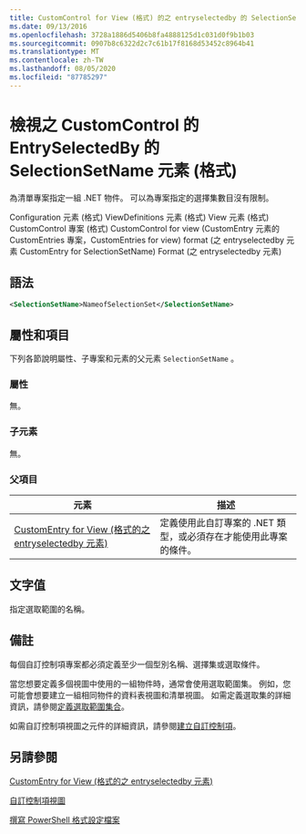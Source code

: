 ```yaml
---
title: CustomControl for View (格式) 的之 entryselectedby 的 SelectionSetName 元素 |Microsoft Docs
ms.date: 09/13/2016
ms.openlocfilehash: 3728a1886d5406b8fa4888125d1c031d0f9b1b03
ms.sourcegitcommit: 0907b8c6322d2c7c61b17f8168d53452c8964b41
ms.translationtype: MT
ms.contentlocale: zh-TW
ms.lasthandoff: 08/05/2020
ms.locfileid: "87785297"
---
```

# <a name="selectionsetname-element-for-entryselectedby-for-customcontrol-for-view-format"></a>檢視之 CustomControl 的 EntrySelectedBy 的 SelectionSetName 元素 (格式)

為清單專案指定一組 .NET 物件。 可以為專案指定的選擇集數目沒有限制。

Configuration 元素 (格式) ViewDefinitions 元素 (格式) View 元素 (格式) CustomControl 專案 (格式) CustomControl for view (CustomEntry 元素的 CustomEntries 專案，CustomEntries for view) format (之 entryselectedby 元素 CustomEntry for SelectionSetName) Format (之 entryselectedby 元素) 

## <a name="syntax"></a>語法

```xml
<SelectionSetName>NameofSelectionSet</SelectionSetName>
```

## <a name="attributes-and-elements"></a>屬性和項目

下列各節說明屬性、子專案和元素的父元素 `SelectionSetName` 。

### <a name="attributes"></a>屬性

無。

### <a name="child-elements"></a>子元素

無。

### <a name="parent-elements"></a>父項目

|元素|描述|
|-------------|-----------------|
|[CustomEntry for View (格式的之 entryselectedby 元素) ](./entryselectedby-element-for-customentry-for-customcontrol-for-view-format.md)|定義使用此自訂專案的 .NET 類型，或必須存在才能使用此專案的條件。|

## <a name="text-value"></a>文字值

指定選取範圍的名稱。

## <a name="remarks"></a>備註

每個自訂控制項專案都必須定義至少一個型別名稱、選擇集或選取條件。

當您想要定義多個視圖中使用的一組物件時，通常會使用選取範圍集。 例如，您可能會想要建立一組相同物件的資料表視圖和清單視圖。 如需定義選取集的詳細資訊，請參閱[定義選取範圍集合](./defining-selection-sets.md)。

如需自訂控制項視圖之元件的詳細資訊，請參閱[建立自訂控制項](./creating-custom-controls.md)。

## <a name="see-also"></a>另請參閱

[CustomEntry for View (格式的之 entryselectedby 元素) ](./entryselectedby-element-for-customentry-for-customcontrol-for-view-format.md)

[自訂控制項視圖](./creating-custom-controls.md)

[撰寫 PowerShell 格式設定檔案](./writing-a-powershell-formatting-file.md)
